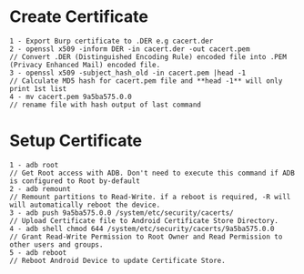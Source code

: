# Create Certificate
    1 - Export Burp certificate to .DER e.g cacert.der
    2 - openssl x509 -inform DER -in cacert.der -out cacert.pem             // Convert .DER (Distinguished Encoding Rule) encoded file into .PEM (Privacy Enhanced Mail) encoded file.
    3 - openssl x509 -subject_hash_old -in cacert.pem |head -1              // Calculate MD5 hash for cacert.pem file and **head -1** will only print 1st list
    4 - mv cacert.pem 9a5ba575.0.0                                          // rename file with hash output of last command

# Setup Certificate
    1 - adb root                                                            // Get Root access with ADB. Don't need to execute this command if ADB is configured to Root by-default 
    2 - adb remount                                                         // Remount partitions to Read-Write. if a reboot is required, -R will will automatically reboot the device.
    3 - adb push 9a5ba575.0.0 /system/etc/security/cacerts/                 // Upload Certificate file to Android Certificate Store Directory.
    4 - adb shell chmod 644 /system/etc/security/cacerts/9a5ba575.0.0       // Grant Read-Write Permission to Root Owner and Read Permission to other users and groups. 
    5 - adb reboot                                                          // Reboot Android Device to update Certificate Store. 
